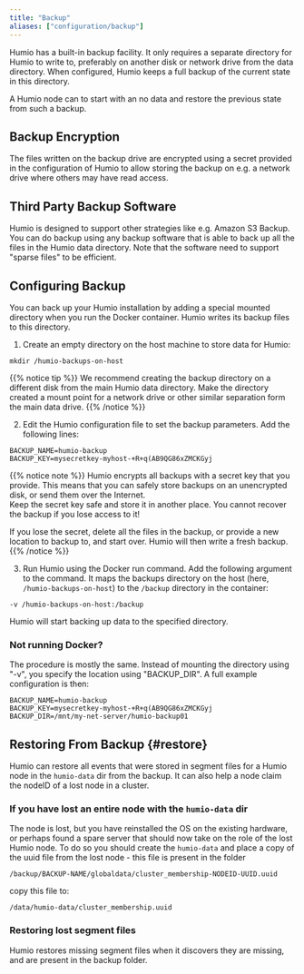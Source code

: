 ```yaml
---
title: "Backup"
aliases: ["configuration/backup"]
---
```


Humio has a built-in backup facility. It only requires a separate
directory for Humio to write to, preferably on another disk or network
drive from the data directory. When configured, Humio keeps a full
backup of the current state in this directory.

A Humio node can to start with an no data and restore the previous
state from such a backup.

## Backup Encryption

The files written on the backup drive are encrypted using a secret provided in the configuration of Humio to
allow storing the backup on e.g. a network drive where others may have
read access.

## Third Party Backup Software

Humio is designed to support other strategies like e.g. Amazon S3 Backup.
You can do backup using any backup software that is able to back up
all the files in the Humio data directory.
Note that the software need to support "sparse files" to be efficient.

## Configuring Backup

You can back up your Humio installation by adding a special mounted directory
when you run the Docker container. Humio writes its backup files to this directory.

1. Create an empty directory on the host machine to store data for Humio:

```shell
mkdir /humio-backups-on-host
```

{{% notice tip %}}
We recommend creating the backup directory on a
different disk from the main Humio data directory. Make the directory
created a mount point for a network drive or other similar separation
form the main data drive.
{{% /notice %}}

2. Edit the Humio configuration file to set the backup parameters. Add the following lines:

```shell
BACKUP_NAME=humio-backup
BACKUP_KEY=mysecretkey-myhost-+R+q(AB9QG86xZMCKGyj
```

{{% notice note %}}
Humio encrypts all backups with a secret key that you provide. This means that you can safely
store backups on an unencrypted disk, or send them over the Internet.  
Keep the secret key safe and store it in another place. You cannot recover
the backup if you lose access to it!

If you lose the secret, delete all the files in the backup,
or provide a new location to backup to, and start over.
Humio will then write a fresh backup.
{{% /notice %}}

3. Run Humio using the Docker run command. Add the following argument to the command. It maps the backups directory on the host (here, `/humio-backups-on-host`) to the `/backup` directory in the container:

```shell
-v /humio-backups-on-host:/backup
```

Humio will start backing up data to the specified directory.

### Not running Docker?
The procedure is mostly the same.
Instead of mounting the directory using "-v", you specify the location using "BACKUP_DIR".
A full example configuration is then:

```shell
BACKUP_NAME=humio-backup
BACKUP_KEY=mysecretkey-myhost-+R+q(AB9QG86xZMCKGyj
BACKUP_DIR=/mnt/my-net-server/humio-backup01
```

## Restoring From Backup {#restore}

Humio can restore all events that were stored in segment files for a Humio node
in the `humio-data` dir from the backup.
It can also help a node claim the nodeID of a lost node in a cluster.

### If you have lost an entire node with the `humio-data` dir

The node is lost, but you have reinstalled the OS on the existing
hardware, or perhaps found a spare server that should now take on the
role of the lost Humio node. To do so you should create the
`humio-data` and place a copy of the uuid file from the lost node -
this file is present in the folder
```
/backup/BACKUP-NAME/globaldata/cluster_membership-NODEID-UUID.uuid
```

copy this file to:

```
/data/humio-data/cluster_membership.uuid
```

### Restoring lost segment files
Humio restores missing segment files when it discovers they are missing,
and are present in the backup folder.
